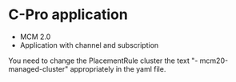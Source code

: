 # C-Pro application

- MCM 2.0
- Application with channel and subscription

You need to change the PlacementRule cluster the text "- mcm20-managed-cluster" appropriately in the yaml file.

